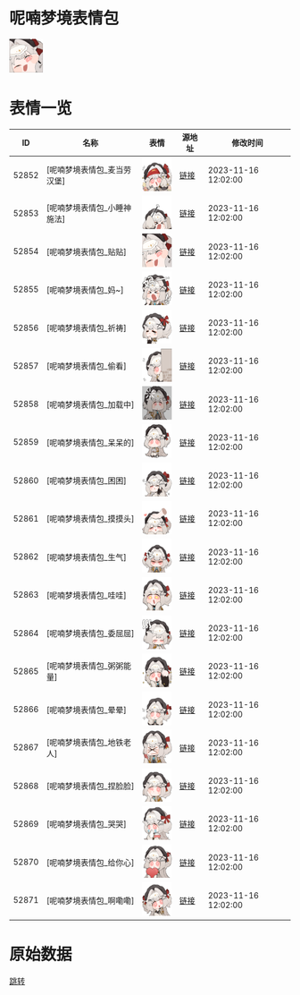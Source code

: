 # 呢喃梦境表情包

<img src="./cover.png" height="60" alt="cover" />

# 表情一览

|ID|名称|表情|源地址|修改时间|
|----|----|----|----|----|
|52852|[呢喃梦境表情包_麦当劳汉堡]|<img src="./pic/052852_%5B呢喃梦境表情包_麦当劳汉堡%5D.png" height="60" alt="麦当劳汉堡"/>|[链接](https://i0.hdslb.com/bfs/garb/578d85061c440eb36937dd76d3c004f7994c3127.png)|2023-11-16 12:02:00|
|52853|[呢喃梦境表情包_小睡神施法]|<img src="./pic/052853_%5B呢喃梦境表情包_小睡神施法%5D.png" height="60" alt="小睡神施法"/>|[链接](https://i0.hdslb.com/bfs/garb/68a5059f55afbea07d933f21157dcea7e4e9547f.png)|2023-11-16 12:02:00|
|52854|[呢喃梦境表情包_贴贴]|<img src="./pic/052854_%5B呢喃梦境表情包_贴贴%5D.png" height="60" alt="贴贴"/>|[链接](https://i0.hdslb.com/bfs/garb/45cec6340eeebb7cc0b953536faac73fedc6cbfe.png)|2023-11-16 12:02:00|
|52855|[呢喃梦境表情包_妈~]|<img src="./pic/052855_%5B呢喃梦境表情包_妈~%5D.png" height="60" alt="妈~"/>|[链接](https://i0.hdslb.com/bfs/garb/783017657093bb257e218d4742b549a1b56851a5.png)|2023-11-16 12:02:00|
|52856|[呢喃梦境表情包_祈祷]|<img src="./pic/052856_%5B呢喃梦境表情包_祈祷%5D.png" height="60" alt="祈祷"/>|[链接](https://i0.hdslb.com/bfs/garb/ed371f2093981f7bf94eacd8e97a8d86689c3c8c.png)|2023-11-16 12:02:00|
|52857|[呢喃梦境表情包_偷看]|<img src="./pic/052857_%5B呢喃梦境表情包_偷看%5D.png" height="60" alt="偷看"/>|[链接](https://i0.hdslb.com/bfs/garb/7e0533aa00ebb07ac5fe6c1a42fb11c28c819530.png)|2023-11-16 12:02:00|
|52858|[呢喃梦境表情包_加载中]|<img src="./pic/052858_%5B呢喃梦境表情包_加载中%5D.png" height="60" alt="加载中"/>|[链接](https://i0.hdslb.com/bfs/garb/af51f8a2e9efcf1c6c911d1c8d816c341a27ec3d.png)|2023-11-16 12:02:00|
|52859|[呢喃梦境表情包_呆呆的]|<img src="./pic/052859_%5B呢喃梦境表情包_呆呆的%5D.png" height="60" alt="呆呆的"/>|[链接](https://i0.hdslb.com/bfs/garb/f7a510f66805f6a4bc8fa609ec1a051b3a5cdc3f.png)|2023-11-16 12:02:00|
|52860|[呢喃梦境表情包_困困]|<img src="./pic/052860_%5B呢喃梦境表情包_困困%5D.png" height="60" alt="困困"/>|[链接](https://i0.hdslb.com/bfs/garb/86c022d025056b374da6443f7046077bfb406dd7.png)|2023-11-16 12:02:00|
|52861|[呢喃梦境表情包_摸摸头]|<img src="./pic/052861_%5B呢喃梦境表情包_摸摸头%5D.png" height="60" alt="摸摸头"/>|[链接](https://i0.hdslb.com/bfs/garb/8c235e317632b2eb9b659cde65db2b7997cc359f.png)|2023-11-16 12:02:00|
|52862|[呢喃梦境表情包_生气]|<img src="./pic/052862_%5B呢喃梦境表情包_生气%5D.png" height="60" alt="生气"/>|[链接](https://i0.hdslb.com/bfs/garb/c12f93f816d3ccc31250b312db69b718940195c8.png)|2023-11-16 12:02:00|
|52863|[呢喃梦境表情包_哇哇]|<img src="./pic/052863_%5B呢喃梦境表情包_哇哇%5D.png" height="60" alt="哇哇"/>|[链接](https://i0.hdslb.com/bfs/garb/77e71e54cc58efe501f69965d21a88ccadf760e4.png)|2023-11-16 12:02:00|
|52864|[呢喃梦境表情包_委屈屈]|<img src="./pic/052864_%5B呢喃梦境表情包_委屈屈%5D.png" height="60" alt="委屈屈"/>|[链接](https://i0.hdslb.com/bfs/garb/af1f67ff9b6b0c76d6bb6d8a637c1708a4abb67b.png)|2023-11-16 12:02:00|
|52865|[呢喃梦境表情包_粥粥能量]|<img src="./pic/052865_%5B呢喃梦境表情包_粥粥能量%5D.png" height="60" alt="粥粥能量"/>|[链接](https://i0.hdslb.com/bfs/garb/1715ff4401d30a245faca579100fc738299220d0.png)|2023-11-16 12:02:00|
|52866|[呢喃梦境表情包_晕晕]|<img src="./pic/052866_%5B呢喃梦境表情包_晕晕%5D.png" height="60" alt="晕晕"/>|[链接](https://i0.hdslb.com/bfs/garb/8a32e503a859d5c58fae41b6e70f91b4f5389e86.png)|2023-11-16 12:02:00|
|52867|[呢喃梦境表情包_地铁老人]|<img src="./pic/052867_%5B呢喃梦境表情包_地铁老人%5D.png" height="60" alt="地铁老人"/>|[链接](https://i0.hdslb.com/bfs/garb/714f314542974c26c25cd8eaaf0945a146a9f6e3.png)|2023-11-16 12:02:00|
|52868|[呢喃梦境表情包_捏脸脸]|<img src="./pic/052868_%5B呢喃梦境表情包_捏脸脸%5D.png" height="60" alt="捏脸脸"/>|[链接](https://i0.hdslb.com/bfs/garb/b3d126c2c47a4c6a75dc49c031178c60bff8a917.png)|2023-11-16 12:02:00|
|52869|[呢喃梦境表情包_哭哭]|<img src="./pic/052869_%5B呢喃梦境表情包_哭哭%5D.png" height="60" alt="哭哭"/>|[链接](https://i0.hdslb.com/bfs/garb/f788c6127e3ee7f9a51e00b88bd4ac22179af204.png)|2023-11-16 12:02:00|
|52870|[呢喃梦境表情包_给你心]|<img src="./pic/052870_%5B呢喃梦境表情包_给你心%5D.png" height="60" alt="给你心"/>|[链接](https://i0.hdslb.com/bfs/garb/119884f119340e2909dbd85d9ef8a98ef4bc961b.png)|2023-11-16 12:02:00|
|52871|[呢喃梦境表情包_啊嘞嘞]|<img src="./pic/052871_%5B呢喃梦境表情包_啊嘞嘞%5D.png" height="60" alt="啊嘞嘞"/>|[链接](https://i0.hdslb.com/bfs/garb/beba092921b87feabc00e05d77fafd047f9a8293.png)|2023-11-16 12:02:00|

# 原始数据

[跳转](./raw.json)

